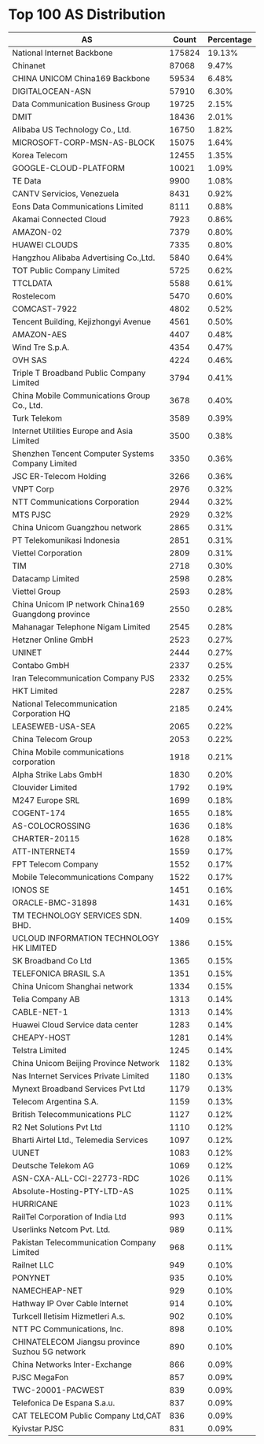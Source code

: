 # Top 100 AS Distribution
| AS | Count | Percentage |
|----|----|----|
| National Internet Backbone | 175824 | 19.13% |
| Chinanet | 87068 | 9.47% |
| CHINA UNICOM China169 Backbone | 59534 | 6.48% |
| DIGITALOCEAN-ASN | 57910 | 6.30% |
| Data Communication Business Group | 19725 | 2.15% |
| DMIT | 18436 | 2.01% |
| Alibaba US Technology Co., Ltd. | 16750 | 1.82% |
| MICROSOFT-CORP-MSN-AS-BLOCK | 15075 | 1.64% |
| Korea Telecom | 12455 | 1.35% |
| GOOGLE-CLOUD-PLATFORM | 10021 | 1.09% |
| TE Data | 9900 | 1.08% |
| CANTV Servicios, Venezuela | 8431 | 0.92% |
| Eons Data Communications Limited | 8111 | 0.88% |
| Akamai Connected Cloud | 7923 | 0.86% |
| AMAZON-02 | 7379 | 0.80% |
| HUAWEI CLOUDS | 7335 | 0.80% |
| Hangzhou Alibaba Advertising Co.,Ltd. | 5840 | 0.64% |
| TOT Public Company Limited | 5725 | 0.62% |
| TTCLDATA | 5588 | 0.61% |
| Rostelecom | 5470 | 0.60% |
| COMCAST-7922 | 4802 | 0.52% |
| Tencent Building, Kejizhongyi Avenue | 4561 | 0.50% |
| AMAZON-AES | 4407 | 0.48% |
| Wind Tre S.p.A. | 4354 | 0.47% |
| OVH SAS | 4224 | 0.46% |
| Triple T Broadband Public Company Limited | 3794 | 0.41% |
| China Mobile Communications Group Co., Ltd. | 3678 | 0.40% |
| Turk Telekom | 3589 | 0.39% |
| Internet Utilities Europe and Asia Limited | 3500 | 0.38% |
| Shenzhen Tencent Computer Systems Company Limited | 3350 | 0.36% |
| JSC ER-Telecom Holding | 3266 | 0.36% |
| VNPT Corp | 2976 | 0.32% |
| NTT Communications Corporation | 2944 | 0.32% |
| MTS PJSC | 2929 | 0.32% |
| China Unicom Guangzhou network | 2865 | 0.31% |
| PT Telekomunikasi Indonesia | 2851 | 0.31% |
| Viettel Corporation | 2809 | 0.31% |
| TIM | 2718 | 0.30% |
| Datacamp Limited | 2598 | 0.28% |
| Viettel Group | 2593 | 0.28% |
| China Unicom IP network China169 Guangdong province | 2550 | 0.28% |
| Mahanagar Telephone Nigam Limited | 2545 | 0.28% |
| Hetzner Online GmbH | 2523 | 0.27% |
| UNINET | 2444 | 0.27% |
| Contabo GmbH | 2337 | 0.25% |
| Iran Telecommunication Company PJS | 2332 | 0.25% |
| HKT Limited | 2287 | 0.25% |
| National Telecommunication Corporation HQ | 2185 | 0.24% |
| LEASEWEB-USA-SEA | 2065 | 0.22% |
| China Telecom Group | 2053 | 0.22% |
| China Mobile communications corporation | 1918 | 0.21% |
| Alpha Strike Labs GmbH | 1830 | 0.20% |
| Clouvider Limited | 1792 | 0.19% |
| M247 Europe SRL | 1699 | 0.18% |
| COGENT-174 | 1655 | 0.18% |
| AS-COLOCROSSING | 1636 | 0.18% |
| CHARTER-20115 | 1628 | 0.18% |
| ATT-INTERNET4 | 1559 | 0.17% |
| FPT Telecom Company | 1552 | 0.17% |
| Mobile Telecommunications Company | 1522 | 0.17% |
| IONOS SE | 1451 | 0.16% |
| ORACLE-BMC-31898 | 1431 | 0.16% |
| TM TECHNOLOGY SERVICES SDN. BHD. | 1409 | 0.15% |
| UCLOUD INFORMATION TECHNOLOGY HK LIMITED | 1386 | 0.15% |
| SK Broadband Co Ltd | 1365 | 0.15% |
| TELEFONICA BRASIL S.A | 1351 | 0.15% |
| China Unicom Shanghai network | 1334 | 0.15% |
| Telia Company AB | 1313 | 0.14% |
| CABLE-NET-1 | 1313 | 0.14% |
| Huawei Cloud Service data center | 1283 | 0.14% |
| CHEAPY-HOST | 1281 | 0.14% |
| Telstra Limited | 1245 | 0.14% |
| China Unicom Beijing Province Network | 1182 | 0.13% |
| Nas Internet Services Private Limited | 1180 | 0.13% |
| Mynext Broadband Services Pvt Ltd | 1179 | 0.13% |
| Telecom Argentina S.A. | 1159 | 0.13% |
| British Telecommunications PLC | 1127 | 0.12% |
| R2 Net Solutions Pvt Ltd | 1110 | 0.12% |
| Bharti Airtel Ltd., Telemedia Services | 1097 | 0.12% |
| UUNET | 1083 | 0.12% |
| Deutsche Telekom AG | 1069 | 0.12% |
| ASN-CXA-ALL-CCI-22773-RDC | 1026 | 0.11% |
| Absolute-Hosting-PTY-LTD-AS | 1025 | 0.11% |
| HURRICANE | 1023 | 0.11% |
| RailTel Corporation of India Ltd | 993 | 0.11% |
| Userlinks Netcom Pvt. Ltd. | 989 | 0.11% |
| Pakistan Telecommunication Company Limited | 968 | 0.11% |
| Railnet LLC | 949 | 0.10% |
| PONYNET | 935 | 0.10% |
| NAMECHEAP-NET | 929 | 0.10% |
| Hathway IP Over Cable Internet | 914 | 0.10% |
| Turkcell Iletisim Hizmetleri A.s. | 902 | 0.10% |
| NTT PC Communications, Inc. | 898 | 0.10% |
| CHINATELECOM Jiangsu province Suzhou 5G network | 890 | 0.10% |
| China Networks Inter-Exchange | 866 | 0.09% |
| PJSC MegaFon | 857 | 0.09% |
| TWC-20001-PACWEST | 839 | 0.09% |
| Telefonica De Espana S.a.u. | 837 | 0.09% |
| CAT TELECOM Public Company Ltd,CAT | 836 | 0.09% |
| Kyivstar PJSC | 831 | 0.09% |
